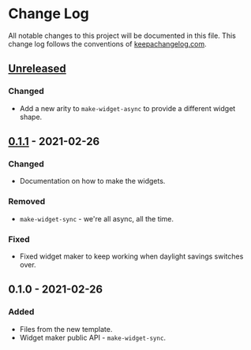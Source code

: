 # Change Log
All notable changes to this project will be documented in this file. This change log follows the conventions of [keepachangelog.com](http://keepachangelog.com/).

## [Unreleased]
### Changed
- Add a new arity to `make-widget-async` to provide a different widget shape.

## [0.1.1] - 2021-02-26
### Changed
- Documentation on how to make the widgets.

### Removed
- `make-widget-sync` - we're all async, all the time.

### Fixed
- Fixed widget maker to keep working when daylight savings switches over.

## 0.1.0 - 2021-02-26
### Added
- Files from the new template.
- Widget maker public API - `make-widget-sync`.

[Unreleased]: https://github.com/your-name/af-back/compare/0.1.1...HEAD
[0.1.1]: https://github.com/your-name/af-back/compare/0.1.0...0.1.1
